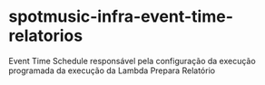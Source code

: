 # spotmusic-infra-event-time-relatorios
Event Time Schedule responsável pela configuração da execução programada da execução da Lambda Prepara Relatório
